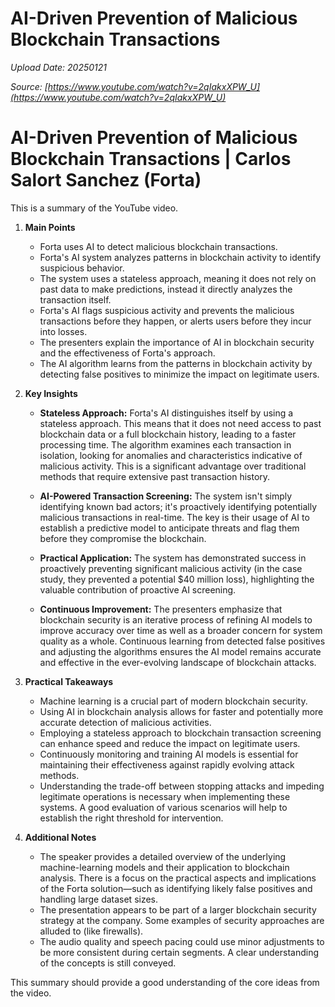 # AI-Driven Prevention of Malicious Blockchain Transactions

*Upload Date: 20250121*

*Source: [https://www.youtube.com/watch?v=2qIakxXPW_U](https://www.youtube.com/watch?v=2qIakxXPW_U)*

# AI-Driven Prevention of Malicious Blockchain Transactions | Carlos Salort Sanchez (Forta)

This is a summary of the YouTube video.

1. **Main Points**
    * Forta uses AI to detect malicious blockchain transactions.
    * Forta's AI system analyzes patterns in blockchain activity to identify suspicious behavior.
    * The system uses a stateless approach, meaning it does not rely on past data to make predictions, instead it directly analyzes the transaction itself.
    * Forta's AI flags suspicious activity and prevents the malicious transactions before they happen, or alerts users before they incur into losses.
    * The presenters explain the importance of AI in blockchain security and the effectiveness of Forta's approach.
    * The AI algorithm learns from the patterns in blockchain activity by detecting false positives to minimize the impact on legitimate users.

2. **Key Insights**
    * **Stateless Approach:** Forta's AI distinguishes itself by using a stateless approach. This means that it does not need access to past blockchain data or a full blockchain history, leading to a faster processing time.  The algorithm examines each transaction in isolation, looking for anomalies and characteristics indicative of malicious activity. This is a significant advantage over traditional methods that require extensive past transaction history.

    * **AI-Powered Transaction Screening:** The system isn't simply identifying known bad actors; it's proactively identifying potentially malicious transactions in real-time.  The key is their usage of AI to establish a predictive model to anticipate threats and flag them before they compromise the blockchain.

    * **Practical Application:** The system has demonstrated success in proactively preventing significant malicious activity (in the case study, they prevented a potential $40 million loss), highlighting the valuable contribution of proactive AI screening.

    * **Continuous Improvement:** The presenters emphasize that blockchain security is an iterative process of refining AI models to improve accuracy over time as well as a broader concern for system quality as a whole. Continuous learning from detected false positives and adjusting the algorithms ensures the AI model remains accurate and effective in the ever-evolving landscape of blockchain attacks.

3. **Practical Takeaways**
    * Machine learning is a crucial part of modern blockchain security.
    * Using AI in blockchain analysis allows for faster and potentially more accurate detection of malicious activities.
    * Employing a stateless approach to blockchain transaction screening can enhance speed and reduce the impact on legitimate users.
    * Continuously monitoring and training AI models is essential for maintaining their effectiveness against rapidly evolving attack methods.
    * Understanding the trade-off between stopping attacks and impeding legitimate operations is necessary when implementing these systems.  A good evaluation of various scenarios will help to establish the right threshold for intervention.


4. **Additional Notes**
    * The speaker provides a detailed overview of the underlying machine-learning models and their application to blockchain analysis. There is a focus on the practical aspects and implications of the Forta solution—such as identifying likely false positives and handling large dataset sizes.
    * The presentation appears to be part of a larger blockchain security strategy at the company. Some examples of security approaches are alluded to (like firewalls).
    * The audio quality and speech pacing could use minor adjustments to be more consistent during certain segments. A clear understanding of the concepts is still conveyed.


This summary should provide a good understanding of the core ideas from the video.